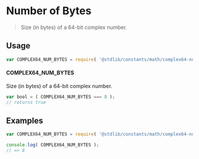 # Number of Bytes

> Size (in bytes) of a 64-bit complex number.

<section class="usage">

## Usage

```javascript
var COMPLEX64_NUM_BYTES = require( '@stdlib/constants/math/complex64-num-bytes' );
```

#### COMPLEX64_NUM_BYTES

Size (in bytes) of a 64-bit complex number.

```javascript
var bool = ( COMPLEX64_NUM_BYTES === 8 );
// returns true
```

</section>

<!-- /.usage -->

<section class="examples">

## Examples

<!-- TODO: better example -->

<!-- eslint no-undef: "error" -->

```javascript
var COMPLEX64_NUM_BYTES = require( '@stdlib/constants/math/complex64-num-bytes' );

console.log( COMPLEX64_NUM_BYTES );
// => 8
```

</section>

<!-- /.examples -->

<section class="links">

</section>

<!-- /.links -->
